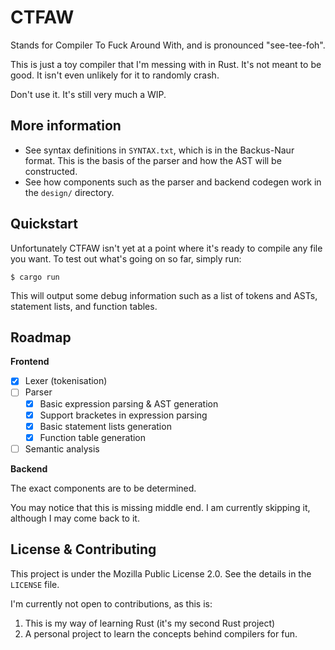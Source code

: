 # CTFAW
Stands for Compiler To Fuck Around With, and is pronounced "see-tee-foh".

This is just a toy compiler that I'm messing with in Rust. It's not meant to be good. It isn't even unlikely for it to randomly crash.

Don't use it. It's still very much a WIP.

## More information

- See syntax definitions in `SYNTAX.txt`, which is in the Backus-Naur format. This is the basis of the parser and how the AST will be constructed.
- See how components such as the parser and backend codegen work in the `design/` directory.

## Quickstart

Unfortunately CTFAW isn't yet at a point where it's ready to compile any file you want. To test out what's going on so far, simply run:
```shell
$ cargo run
```
This will output some debug information such as a list of tokens and ASTs, statement lists, and function tables.

## Roadmap

**Frontend**
- [X] Lexer (tokenisation)
- [ ] Parser
    - [X] Basic expression parsing & AST generation
    - [X] Support bracketes in expression parsing
    - [X] Basic statement lists generation
    - [X] Function table generation
- [ ] Semantic analysis

**Backend**

The exact components are to be determined.

You may notice that this is missing middle end. I am currently skipping it, although I may come back to it.

## License & Contributing

This project is under the Mozilla Public License 2.0. See the details in the `LICENSE` file.

I'm currently not open to contributions, as this is:

1. This is my way of learning Rust (it's my second Rust project)
2. A personal project to learn the concepts behind compilers for fun.
